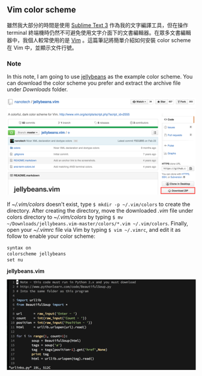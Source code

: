## Vim color scheme

雖然我大部分的時間是使用 [Sublime Text 3](https://www.sublimetext.com/3) 作為我的文字編譯工具，但在操作 terminal 終端機時仍然不可避免使用文字介面下的文書編輯器。在眾多文書編輯器中，我個人較常使用的是 [Vim](https://en.wikipedia.org/wiki/Vim_(text_editor)) 。這篇筆記將簡單介紹如何安裝 color scheme 在 Vim 中，並顯示文件行號。

### Note

In this note, I am going to use [jellybeans](https://github.com/nanotech/jellybeans.vim) as the example color scheme. You can download the color scheme you prefer and extract the archive file under *Downloads* folder.

![Vim Color Scheme Download](./images/vim-color-scheme-download.png)

If *~/.vim/colors* doesn't exist, type `$ mkdir -p ~/.vim/colors` to create the directory. After creating the directory, move the downloaded *.vim* file under colors directory to *~/.vim/colors* by typing `$ mv ~/Downloads/jellybeans.vim-master/colors/*.vim ~/.vim/colors`. Finally, open your *~/.vimrc* file via Vim by typing `$ vim ~/.vimrc`, and edit it as follow to enable your color scheme:

```
syntax on
colorscheme jellybeans
set nu
```

**jellybeans.vim**

![jellybeans.vim](./images/jellybeans-vim.png)

